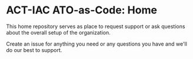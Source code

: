 # ACT-IAC ATO-as-Code: Home

This home repository serves as place to request support or ask questions about the overall setup of the organization.

Create an issue for anything you need or any questions you have and we'll do our best to support.
